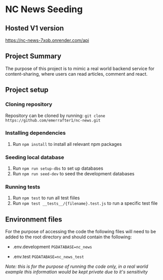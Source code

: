 # NC News Seeding

## Hosted V1 version
https://nc-news-7xob.onrender.com/api

## Project Summary

The purpose of this project is to mimic a real world backend service for content-sharing, where users can read articles, comment and react.

## Project setup

### Cloning repository

Repository can be cloned by running: `git clone https://github.com/emerrafter1/nc-news.git`

### Installing dependencies

1. Run `npm install` to install all relevant npm packages

### Seeding local database

1. Run `npm run setup-dbs` to set up databases
2. Run `npm run seed-dev` to seed the development databases

### Running tests

1. Run `npm test` to run all test fiiles
2. Run `npm test __tests__/{filename}.test.js` to run a specific test file


## Environment files

 For the purpose of accessing the code the following files will need to be added to the root directory and should contain the following: 

- .env.development
    `PGDATABASE=nc_news`

- .env.test
    `PGDATABASE=nc_news_test`


*Note: this is for the purpose of running the code only, in a real world example this information would be kept private due to it's sensitivity*



